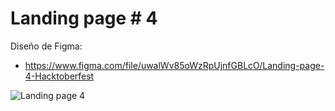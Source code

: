 # Landing page # 4

Diseño de Figma:
- https://www.figma.com/file/uwalWv85oWzRpUjnfGBLcO/Landing-page-4-Hacktoberfest

![Landing page 4](https://user-images.githubusercontent.com/13499566/95648124-1f34f780-0a92-11eb-81f5-36e01fdc4e10.png)
